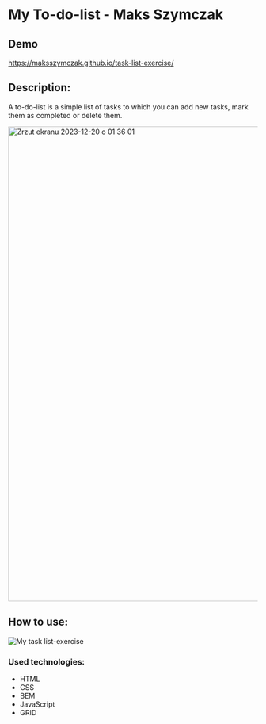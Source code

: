 # My To-do-list - Maks Szymczak 
## Demo
https://maksszymczak.github.io/task-list-exercise/
## Description: 
A to-do-list is a simple list of tasks to which you can add new tasks, mark them as completed or delete them.

<img width="958" alt="Zrzut ekranu 2023-12-20 o 01 36 01" src="https://github.com/MaksSzymczak/task-list-exercise/assets/153558628/f8551fe6-994c-4f36-9e7b-5ed59e413bc0">


## How to use: 
![My task list-exercise](https://media.giphy.com/media/v1.Y2lkPTc5MGI3NjExdTBvdW01cDl2cWk4eXJhbm5jM21yNHZzYmI0b3l2emtldG9xbTl5eiZlcD12MV9pbnRlcm5hbF9naWZfYnlfaWQmY3Q9Zw/GB8UMRL6mWjpmCXEmk/giphy.gif)
### Used technologies:
- HTML
- CSS
- BEM
- JavaScript
- GRID
